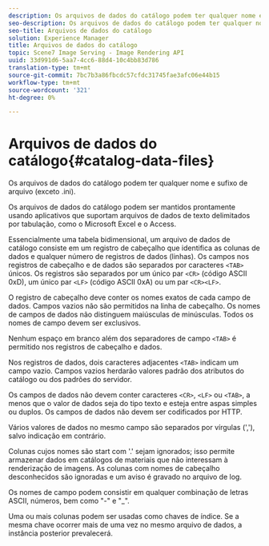 ```yaml
---
description: Os arquivos de dados do catálogo podem ter qualquer nome e sufixo de arquivo (exceto .ini).
seo-description: Os arquivos de dados do catálogo podem ter qualquer nome e sufixo de arquivo (exceto .ini).
seo-title: Arquivos de dados do catálogo
solution: Experience Manager
title: Arquivos de dados do catálogo
topic: Scene7 Image Serving - Image Rendering API
uuid: 33d991d6-5aa7-4cc6-88d4-10c4bb83d786
translation-type: tm+mt
source-git-commit: 7bc7b3a86fbcdc57cfdc31745fae3afc06e44b15
workflow-type: tm+mt
source-wordcount: '321'
ht-degree: 0%

---
```



# Arquivos de dados do catálogo{#catalog-data-files}

Os arquivos de dados do catálogo podem ter qualquer nome e sufixo de arquivo (exceto .ini).

Os arquivos de dados do catálogo podem ser mantidos prontamente usando aplicativos que suportam arquivos de dados de texto delimitados por tabulação, como o Microsoft Excel e o Access.

Essencialmente uma tabela bidimensional, um arquivo de dados de catálogo consiste em um registro de cabeçalho que identifica as colunas de dados e qualquer número de registros de dados (linhas). Os campos nos registros de cabeçalho e de dados são separados por caracteres `<TAB>` únicos. Os registros são separados por um único par `<CR>` (código ASCII 0xD), um único par `<LF>` (código ASCII 0xA) ou um par `<CR><LF>`.

O registro de cabeçalho deve conter os nomes exatos de cada campo de dados. Campos vazios não são permitidos na linha de cabeçalho. Os nomes de campos de dados não distinguem maiúsculas de minúsculas. Todos os nomes de campo devem ser exclusivos.

Nenhum espaço em branco além dos separadores de campo `<TAB>` é permitido nos registros de cabeçalho e dados.

Nos registros de dados, dois caracteres adjacentes `<TAB>` indicam um campo vazio. Campos vazios herdarão valores padrão dos atributos do catálogo ou dos padrões do servidor.

Os campos de dados não devem conter caracteres `<CR>`, `<LF>` ou `<TAB>`, a menos que o valor de dados seja do tipo texto e esteja entre aspas simples ou duplos. Os campos de dados não devem ser codificados por HTTP.

Vários valores de dados no mesmo campo são separados por vírgulas (&#39;,&#39;), salvo indicação em contrário.

Colunas cujos nomes são start com &#39;.&#39; sejam ignorados; isso permite armazenar dados em catálogos de materiais que não interessam à renderização de imagens. As colunas com nomes de cabeçalho desconhecidos são ignoradas e um aviso é gravado no arquivo de log.

Os nomes de campo podem consistir em qualquer combinação de letras ASCII, números, bem como &quot;-&quot; e &quot;_&quot;.

Uma ou mais colunas podem ser usadas como chaves de índice. Se a mesma chave ocorrer mais de uma vez no mesmo arquivo de dados, a instância posterior prevalecerá.
